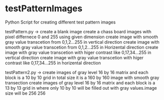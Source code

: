 # testPatternImages
Python Script for creating different test pattern images 


testPattern.py ->
  create a blank image
  create a chass board images with pixel differnece 0 and 255 using given dimension
  create image with smooth gray value transcetion from 0,1,2...255 in vertical direction 
  create image with smooth gray value transcetion from 0,1,2...255 in Horizental direction 
  create image with gray value transcetion with higer contrast like 0,17,34...255 in vertical direction 
  create image with gray value transcetion with higer contrast like 0,17,34...255 in horizental direction  
  
testPattern2.py ->
  create images of gray level 16 by 16 matrix and each block is a 10 by 10 grid in total size it is a 160 by 160 image with smooth gray transection
  create images of gray level 16 by 16 matrix and each block is a 13 by 13 grid in where only 10 by 10 will be filled out with gray values.image size will be 256 256 
